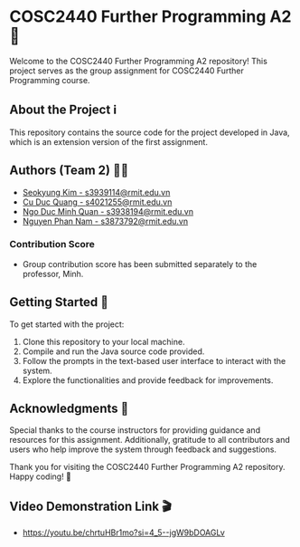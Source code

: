 # COSC2440 Further Programming A2🏥

Welcome to the COSC2440 Further Programming A2 repository! This project serves as the group assignment for COSC2440 Further Programming course.

## About the Project ℹ️

This repository contains the source code for the project developed in Java, which is an extension version of the first assignment. 

## Authors (Team 2) 👨‍💻
- [Seokyung Kim - s3939114@rmit.edu.vn](https://github.com/lluciiiia)
- [Cu Duc Quang - s4021255@rmit.edu.vn](https://github.com/cuducquang)
- [Ngo Duc Minh Quan - s3938194@rmit.edu.vn](https://github.com/MinhQuan2511)
- [Nguyen Phan Nam - s3873792@rmit.edu.vn](https://github.com/nguyenphannam2223)

### Contribution Score
- Group contribution score has been submitted separately to the professor, Minh.

## Getting Started 🚀

To get started with the project:
1. Clone this repository to your local machine.
2. Compile and run the Java source code provided.
3. Follow the prompts in the text-based user interface to interact with the system.
4. Explore the functionalities and provide feedback for improvements.

## Acknowledgments 🙏

Special thanks to the course instructors for providing guidance and resources for this assignment. 
Additionally, gratitude to all contributors and users who help improve the system through feedback and suggestions.

Thank you for visiting the COSC2440 Further Programming A2 repository. Happy coding! 🎉

## Video Demonstration Link 🎬

- https://youtu.be/chrtuHBr1mo?si=4_5--jgW9bDOAGLv